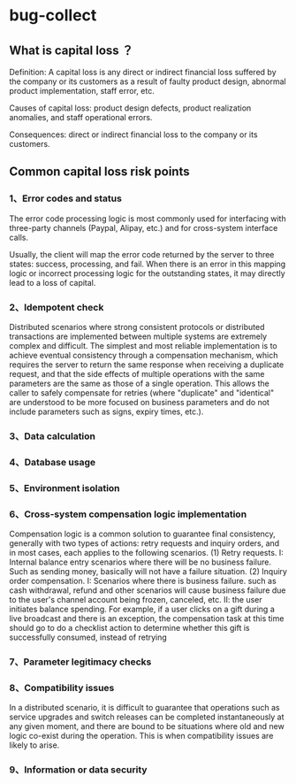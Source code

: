 # bug-collect
## What is capital loss ？
Definition: A capital loss is any direct or indirect financial loss suffered by the company or its customers as a result of faulty product design, abnormal product implementation, staff error, etc.

Causes of capital loss: product design defects, product realization anomalies, and staff operational errors.

Consequences: direct or indirect financial loss to the company or its customers.

## Common capital loss risk points 

### 1、Error codes and status

The error code processing logic is most commonly used for interfacing with three-party channels (Paypal, Alipay, etc.) and for cross-system interface calls.

Usually, the client will map the error code returned by the server to three states: success, processing, and fail. When there is an error in this mapping logic or incorrect processing logic for the outstanding states, it may directly lead to a loss of capital.

### 2、Idempotent check 

Distributed scenarios where strong consistent protocols or distributed transactions are implemented between multiple systems are extremely complex and difficult. The simplest and most reliable implementation is to achieve eventual consistency through a compensation mechanism, which requires the server to return the same response when receiving a duplicate request, and that the side effects of multiple operations with the same parameters are the same as those of a single operation. This allows the caller to safely compensate for retries (where "duplicate" and "identical" are understood to be more focused on business parameters and do not include parameters such as signs, expiry times, etc.).

### 3、Data calculation

### 4、Database usage

### 5、Environment isolation

### 6、Cross-system compensation logic implementation

Compensation logic is a common solution to guarantee final consistency, generally with two types of actions: retry requests and inquiry orders, and in most cases, each applies to the following scenarios.
(1) Retry requests.
	I: Internal balance entry scenarios where there will be no business failure. Such as sending money, basically will not have a failure situation.
(2) Inquiry order compensation.
	I: Scenarios where there is business failure. such as cash withdrawal, refund and other scenarios will cause business failure due to the user's channel account being frozen, canceled, etc.
	II:  the user initiates balance spending. For example, if a user clicks on a gift during a live broadcast and there is an exception, the compensation task at this time should go to do a checklist action to determine whether this gift is successfully consumed, instead of retrying
  
### 7、Parameter legitimacy checks

### 8、Compatibility issues

In a distributed scenario, it is difficult to guarantee that operations such as service upgrades and switch releases can be completed instantaneously at any given moment, and there are bound to be situations where old and new logic co-exist during the operation. This is when compatibility issues are likely to arise.

### 9、Information or data security


